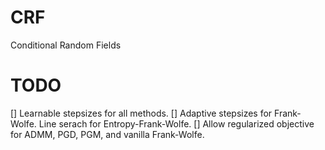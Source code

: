 # CRF
Conditional Random Fields

# TODO

[] Learnable stepsizes for all methods.
[] Adaptive stepsizes for Frank-Wolfe. Line serach for Entropy-Frank-Wolfe.
[] Allow regularized objective for ADMM, PGD, PGM, and vanilla Frank-Wolfe.